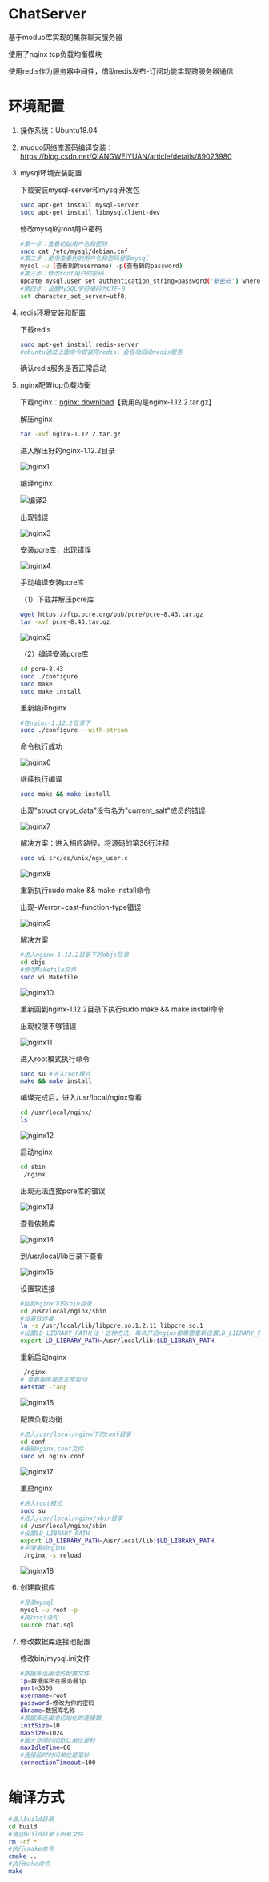 # ChatServer

基于moduo库实现的集群聊天服务器

使用了nginx tcp负载均衡模块

使用redis作为服务器中间件，借助redis发布-订阅功能实现跨服务器通信

# 环境配置

1. 操作系统：Ubuntu18.04

2. muduo网络库源码编译安装：https://blog.csdn.net/QIANGWEIYUAN/article/details/89023980

3. mysql环境安装配置

   下载安装mysql-server和mysql开发包

   ```bash
   sudo apt-get install mysql-server
   sudo apt-get install libmysqlclient-dev
   ```

   修改mysql的root用户密码

   ```bash
   #第一步：查看初始用户名和密码
   sudo cat /etc/mysql/debian.cnf
   #第二步：使用查看到的用户名和密码登录mysql
   mysql -u (查看到的username) -p(查看到的password)
   #第三步：修改root用户的密码
   update mysql.user set authentication_string=password('新密码') where user='root' and host='localhost';
   #第四步：设置MySQL字符编码为UTF-8
   set character_set_server=utf8;
   ```

4. redis环境安装和配置

   下载redis

   ```bash
   sudo apt-get install redis-server
   #ubuntu通过上面命令安装完redis，会自动启动redis服务
   ```

   确认redis服务是否正常启动

   

5. nginx配置tcp负载均衡

   下载nginx：[nginx: download](https://nginx.org/en/download.html)【我用的是nginx-1.12.2.tar.gz】

   解压nginx

   ```bash
   tar -xvf nginx-1.12.2.tar.gz 
   ```

   进入解压好的nginx-1.12.2目录

   ![nginx1](https://github.com/dr526/MyPicture/blob/main/nginx1.png)

   编译nginx

   ![编译2](https://github.com/dr526/MyPicture/blob/main/nginx2.png)

   出现错误

   ![nginx3](https://github.com/dr526/MyPicture/blob/main/nginx3.png)

   安装pcre库，出现错误

   ![nginx4](https://github.com/dr526/MyPicture/blob/main/nginx4.png)

   手动编译安装pcre库

   （1）下载并解压pcre库

   ```bash
   wget https://ftp.pcre.org/pub/pcre/pcre-8.43.tar.gz
   tar -xvf pcre-8.43.tar.gz
   ```

   ![nginx5](https://github.com/dr526/MyPicture/blob/main/nginx5.png)

   （2）编译安装pcre库

   ```bash
   cd pcre-8.43
   sudo ./configure
   sudo make
   sudo make install
   ```

   重新编译nginx

   ```bash
   #在nginx-1.12.2目录下
   sudo ./configure --with-stream
   ```

   命令执行成功

   ![nginx6](https://github.com/dr526/MyPicture/blob/main/nginx6.png)

   继续执行编译

   ```bash
   sudo make && make install
   ```

   出现"struct crypt_data"没有名为"current_salt"成员的错误

   ![nginx7](https://github.com/dr526/MyPicture/blob/main/nginx7.png)

   解决方案：进入相应路径，将源码的第36行注释

   ```bash
   sudo vi src/os/unix/ngx_user.c
   ```

   ![nginx8](https://github.com/dr526/MyPicture/blob/main/nginx8.png)

   重新执行sudo make && make install命令

   出现-Werror=cast-function-type错误

   ![nginx9](https://github.com/dr526/MyPicture/blob/main/nginx9.png)

   解决方案

   ```bash
   #进入nginx-1.12.2目录下的objs目录
   cd objs
   #修改Makefile文件
   sudo vi Makefile 
   ```

   ![nginx10](https://github.com/dr526/MyPicture/blob/main/nginx10.png)

   重新回到nginx-1.12.2目录下执行sudo make && make install命令

   出现权限不够错误

   ![nginx11](https://github.com/dr526/MyPicture/blob/main/nginx11.png)

   进入root模式执行命令

   ```bash
   sudo su #进入root模式
   make && make install
   ```

   编译完成后，进入/usr/local/nginx查看

   ```bash
   cd /usr/local/nginx/
   ls
   ```

   ![nginx12](https://github.com/dr526/MyPicture/blob/main/nginx12.png)

   启动nginx

   ```bash
   cd sbin
   ./nginx
   ```

   出现无法连接pcre库的错误

   ![nginx13](https://github.com/dr526/MyPicture/blob/main/nginx13.png)

   查看依赖库

   ![nginx14](https://github.com/dr526/MyPicture/blob/main/nginx14.png)

   到/usr/local/lib目录下查看

   ![nginx15](https://github.com/dr526/MyPicture/blob/main/nginx15.png)

   设置软连接

   ```bash
   #回到nginx下的sbin目录
   cd /usr/local/nginx/sbin
   #设置软连接
   ln -s /usr/local/lib/libpcre.so.1.2.11 libpcre.so.1
   #设置LD_LIBRARY_PATH(注：这种方法，每次开启nginx都需要重新设置LD_LIBRARY_PATH)
   export LD_LIBRARY_PATH=/usr/local/lib:$LD_LIBRARY_PATH
   ```

   重新启动nginx

   ```bash
   ./nginx
   # 查看服务是否正常启动
   netstat -tanp
   ```

   ![nginx16](https://github.com/dr526/MyPicture/blob/main/nginx16.png)

   配置负载均衡

   ```bash
   #进入/usr/local/nginx下的conf目录
   cd conf
   #编辑nginx.conf文件
   sudo vi nginx.conf 
   ```

   ![nginx17](https://github.com/dr526/MyPicture/blob/main/nginx17.png)

   重启nginx

   ```bash
   #进入root模式
   sudo su
   #进入/usr/local/nginx/sbin目录
   cd /usr/local/nginx/sbin
   #设置LD_LIBRARY_PATH
   export LD_LIBRARY_PATH=/usr/local/lib:$LD_LIBRARY_PATH
   #平滑重启nginx
   ./nginx -s reload
   ```

   ![nginx18](https://github.com/dr526/MyPicture/blob/main/nginx18.png)

6. 创建数据库

   ```bash
   #登录mysql
   mysql -u root -p
   #执行sql语句
   source chat.sql
   ```

7. 修改数据库连接池配置

   修改bin/mysql.ini文件

   ```bash
   #数据库连接池的配置文件
   ip=数据库所在服务器ip
   port=3306
   username=root
   password=修改为你的密码
   dbname=数据库名称
   #数据库连接池初始化的连接数
   initSize=10
   maxSize=1024
   #最大空闲时间默认单位是秒
   maxIdleTime=60
   #连接超时时间单位是毫秒
   connectionTimeout=100
   
   ```

# 编译方式

```bash
#进入build目录
cd build
#清空build目录下所有文件
rm -rf *
#执行cmake命令
cmake ..
#执行make命令
make
```
